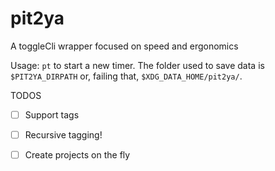 # pit2ya

A toggleCli wrapper focused on speed and ergonomics

Usage: `pt` to start a new timer.
The folder used to save data is `$PIT2YA_DIRPATH` or, failing that, `$XDG_DATA_HOME/pit2ya/`.

TODOS

- [ ] Support tags
- [ ] Recursive tagging!
- [ ] Create projects on the fly

